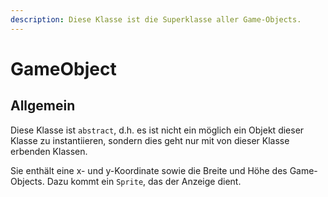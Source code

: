```yaml
---
description: Diese Klasse ist die Superklasse aller Game-Objects.
---
```


# GameObject

## Allgemein

Diese Klasse ist `abstract`, d.h. es ist nicht ein möglich ein Objekt dieser Klasse zu instantiieren, sondern dies geht nur mit von dieser Klasse erbenden Klassen.

Sie enthält eine x- und y-Koordinate sowie die Breite und Höhe des Game-Objects. Dazu kommt ein `Sprite`, das der Anzeige dient.

